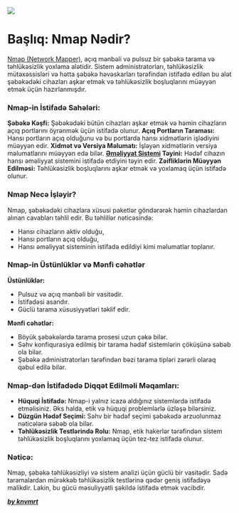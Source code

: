 ![](https://i.imgur.com/M454nph.png)

# Başlıq: Nmap Nədir?

[Nmap (Network Mapper)](https://nmap.org/), açıq mənbəli və pulsuz bir şəbəkə tarama və təhlükəsizlik yoxlama alətidir. Sistem administratorları, təhlükəsizlik mütəxəssisləri və hətta şəbəkə həvəskarları tərəfindən istifadə edilən bu alət şəbəkədəki cihazları aşkar etmək və təhlükəsizlik boşluqlarını müəyyən etmək üçün hazırlanmışdır.


### Nmap-in İstifadə Sahələri:

**Şəbəkə Kəşfi:** Şəbəkədəki bütün cihazları aşkar etmək və həmin cihazların açıq portlarını öyrənmək üçün istifadə olunur.
**Açıq Portların Taraması:** Hansı portların açıq olduğunu və bu portlarda hansı xidmətlərin işlədiyini müəyyən edir.
**Xidmət və Versiya Məlumatı:** İşləyən xidmətlərin versiya məlumatlarını müəyyən edə bilər.
**[Əməliyyat Sistemi](https://github.com/knvmrt/my-developedia-azerbaijan/blob/master/Docs/POST-1.md) Təyini:** Hədəf cihazın hansı əməliyyat sistemini istifadə etdiyini təyin edir.
**Zəifliklərin Müəyyən Edilməsi:** Təhlükəsizlik boşluqlarını aşkar etmək və yoxlamaq üçün istifadə olunur.

### Nmap Necə İşləyir?

Nmap, şəbəkədəki cihazlara xüsusi paketlər göndərərək həmin cihazlardan alınan cavabları təhlil edir. Bu təhlillər nəticəsində:

- Hansı cihazların aktiv olduğu,
- Hansı portların açıq olduğu,
- Hansı əməliyyat sisteminin istifadə edildiyi kimi məlumatlar toplanır.

### Nmap-in Üstünlüklər və Mənfi cəhətlər

**Üstünlüklər:**

- Pulsuz və açıq mənbəli bir vasitədir.
- İstifadəsi asandır.
- Güclü tarama xüsusiyyətləri təklif edir.

**Mənfi cəhətlər:**

- Böyük şəbəkələrdə tarama prosesi uzun çəkə bilər.
- Səhv konfiqurasiya edilmiş bir tarama hədəf sistemlərin çöküşünə səbəb ola bilər.
- Şəbəkə administratorları tərəfindən bəzi tarama tipləri zərərli olaraq qəbul edilə bilər.

### Nmap-dən İstifadədə Diqqət Edilməli Məqamları:

- **Hüquqi İstifadə:** Nmap-i yalnız icazə aldığınız sistemlərdə istifadə etməlisiniz. Əks halda, etik və hüquqi problemlərlə üzləşə bilərsiniz.
- **Düzgün Hədəf Seçimi:** Səhv bir hədəf seçimi şəbəkədə arzuolunmaz nəticələrə səbəb ola bilər.
- **Təhlükəsizlik Testlərində Rolu:** Nmap, etik hakerlər tərəfindən sistem təhlükəsizlik boşluqlarını yoxlamaq üçün tez-tez istifadə olunur.

### Nəticə:

Nmap, şəbəkə təhlükəsizliyi və sistem analizi üçün güclü bir vasitədir. Sadə taramalardan mürəkkəb təhlükəsizlik testlərinə qədər geniş istifadəyə malikdir. Lakin, bu gücü məsuliyyətli şəkildə istifadə etmək vacibdir.

[**_by knvmrt_**](https://github.com/knvmrt)